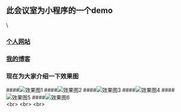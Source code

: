 ## 此会议室为小程序的一个demo
\
### [个人网站](https://zengnaxianlin.github.io/)
### [我的博客](http://blog.csdn.net/m0_37541331) 
### 现在为大家介绍一下效果图

####![效果图1](https://raw.githubusercontent.com/zengxianlin/huiyishi/master/images/UI_DEMO/1.png)  ####![效果图2](https://raw.githubusercontent.com/zengxianlin/huiyishi/master/images/UI_DEMO/2.png)  ####![效果图3](https://raw.githubusercontent.com/zengxianlin/huiyishi/master/images/UI_DEMO/3.png)  ####![效果图4](https://raw.githubusercontent.com/zengxianlin/huiyishi/master/images/UI_DEMO/4.png)  ####![效果图5](https://raw.githubusercontent.com/zengxianlin/huiyishi/master/images/UI_DEMO/5.png)  ####![效果图6](https://raw.githubusercontent.com/zengxianlin/huiyishi/master/images/UI_DEMO/6.png)  
\<br>
\<br>
\<br> 
